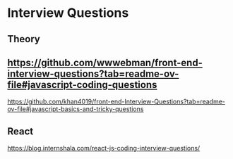 # Interview Questions

## Theory

## https://github.com/wwwebman/front-end-interview-questions?tab=readme-ov-file#javascript-coding-questions

https://github.com/khan4019/front-end-Interview-Questions?tab=readme-ov-file#javascript-basics-and-tricky-questions

## React

https://blog.internshala.com/react-js-coding-interview-questions/
